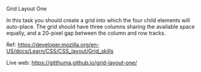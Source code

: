Grid Layout One

In this task you should create a grid into which the four child elements will auto-place. The grid should have three columns sharing the available space equally, and a 20-pixel gap between the column and row tracks.

Ref: https://developer.mozilla.org/en-US/docs/Learn/CSS/CSS_layout/Grid_skills

Live web: https://gitthuma.github.io/grid-layout-one/
